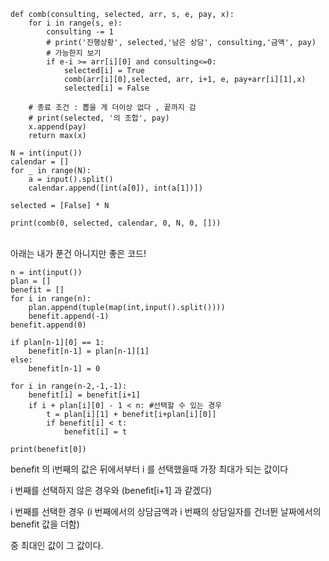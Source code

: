 ```
def comb(consulting, selected, arr, s, e, pay, x):
    for i in range(s, e):
        consulting -= 1
        # print('진행상황', selected,'남은 상담', consulting,'금액', pay)
        # 가능한지 보기
        if e-i >= arr[i][0] and consulting<=0:
            selected[i] = True
            comb(arr[i][0],selected, arr, i+1, e, pay+arr[i][1],x)
            selected[i] = False

    # 종료 조건 : 뽑을 게 더이상 없다 , 끝까지 감
    # print(selected, '의 조합', pay)
    x.append(pay)
    return max(x)

N = int(input())
calendar = []
for _ in range(N):
    a = input().split()
    calendar.append([int(a[0]), int(a[1])])

selected = [False] * N

print(comb(0, selected, calendar, 0, N, 0, []))
```


<br>
아래는 내가 푼건 아니지만 좋은 코드!


```
n = int(input())
plan = []
benefit = []
for i in range(n):
    plan.append(tuple(map(int,input().split())))
    benefit.append(-1)
benefit.append(0)

if plan[n-1][0] == 1:
    benefit[n-1] = plan[n-1][1]
else:
    benefit[n-1] = 0
    
for i in range(n-2,-1,-1):
    benefit[i] = benefit[i+1]
    if i + plan[i][0] - 1 < n: #선택할 수 있는 경우
        t = plan[i][1] + benefit[i+plan[i][0]]
        if benefit[i] < t:
            benefit[i] = t

print(benefit[0])
```

benefit 의 i번째의 값은 뒤에서부터 i 를 선택했을때 가장 최대가 되는 값이다


i 번째를 선택하지 않은 경우와 (benefit[i+1] 과 같겠다)


i 번째를 선택한 경우 (i 번째에서의 상담금액과 i 번째의 상담일자를 건너뛴 날짜에서의 benefit 값을 더함)


중 최대인 값이 그 값이다.
